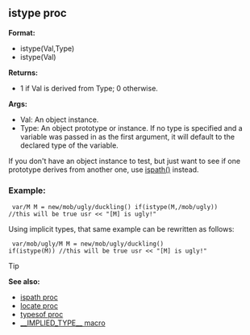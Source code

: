 ## istype proc

<!-- -->
**Format:**
+   istype(Val,Type)
+   istype(Val)
<!-- -->
**Returns:**
+   1 if Val is derived from Type; 0 otherwise.
<!-- -->
**Args:**
+   Val: An object instance.
+   Type: An object prototype or instance. If no type is specified and a
    variable was passed in as the first argument, it will default to the
    declared type of the variable.


If you don\'t have an object instance to test, but just want to
see if one prototype derives from another one, use
[ispath()](/ref/proc/ispath.md) instead.
### Example:

``` dm
 var/M M = new/mob/ugly/duckling() if(istype(M,/mob/ugly))
//this will be true usr << "[M] is ugly!" 
```



Using implicit types, that same example can be rewritten as
follows: 
``` dm
 var/mob/ugly/M M = new/mob/ugly/duckling()
if(istype(M)) //this will be true usr << "[M] is ugly!" 
```


> [!TIP] 
> **See also:**
> +   [ispath proc](/ref/proc/ispath.md) 
> +   [locate proc](/ref/proc/locate.md) 
> +   [typesof proc](/ref/proc/typesof.md) 
> +   [\_\_IMPLIED_TYPE\_\_ macro](/ref/DM/preprocessor/__IMPLIED_TYPE__.md) 